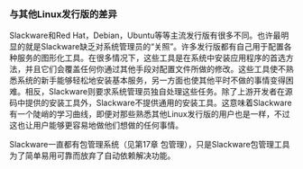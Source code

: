 ### 与其他Linux发行版的差异

Slackware和Red Hat，Debian，Ubuntu等等主流发行版有很多不同。也许最明显的就是Slackware缺乏对系统管理员的“关照”。许多发行版都有自己用于配置各种服务的图形化工具。在很多情况下，这些工具是在系统中安装应用程序的首选方法，并且它们会覆盖任何你通过其他手段对配置文件所做的修改。这些工具使不熟悉系统的新手能够轻松地安装基本服务，另一方面也使其他平时不做的事情变得困难。相反，Slackware则要求系统管理员独自处理这些任务。除了上游开发者在源码中提供的安装工具外，Slackware不提供通用的安装工具。这意味着Slackware有一个陡峭的学习曲线，即便对那些熟悉其他Linux发行版的用户也是一样，不过这也让用户能够更容易地做他们想做的任何事情。

Slackware一直都有包管理系统（见第17章 包管理），只是Slackware包管理工具为了简单易用可靠而放弃了自动依赖解决功能。

